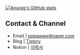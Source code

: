 [![Anurag's GitHub stats](https://github-readme-stats.vercel.app/api?username=popawaw)](https://github.com/anuraghazra/github-readme-stats)

## Contact & Channel

- Email | popawaw@naver.com
- Blog | [Tistory](https://popawaw.tistory.com/)
- Notion | [이력서](https://www.notion.so/4675c7f6170f41349656a62ba4a38227)
